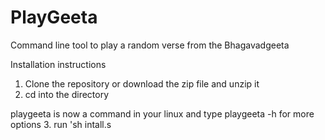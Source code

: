 # PlayGeeta
Command line tool to play a random verse from the Bhagavadgeeta

Installation instructions
  1. Clone the repository or download the zip file and unzip it 
  2. cd into the directory
 
playgeeta is now a command in your linux and type playgeeta -h for more options
  3. run 'sh intall.s
